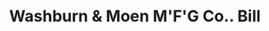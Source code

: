 ---
doi: 10.7916/D8J97JGN
date_other: '1880'
date_other_textual: 1880-1889
form: printed ephemera
genre:
- Invoices
name:
- Washburn & Moen M'F'G Co.
object_in_context_url: https://biggert.cul.columbia.edu/items/view/ave_biggert_00536
subject_hierarchical_geographic:
- Worcester, Massachusetts, United States
subject_name:
- Washburn & Moen M'F'G Co.
title: Washburn & Moen M'F'G Co.. Bill
sort_title: Washburn & Moen M'F'G Co.. Bill
call_number: ave_biggert_00536
coordinates:
- 42.266666666666666,-71.8
pid: ave_biggert_00536
identifiers: ave_biggert_00536
thumbnail: https://derivativo-1.library.columbia.edu/iiif/2/ldpd:343784/full/!256,256/0/native.jpg
permalink: /biggert/ave_biggert_00536/
layout: iiif-image-page
---